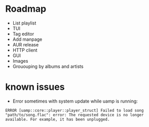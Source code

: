 # Roadmap
- List playlist
- TUI
- Tag editor
- Add manpage
- AUR release
- HTTP client
- GUI
- Images
- Grououping by albums and artists

# known issues
- Error sometimes with system update while uamp is running:
```log
ERROR [uamp::core::player::player_struct] Failed to load song "path/to/song.flac": error: The requested device is no longer available. For example, it has been unplugged.
```
